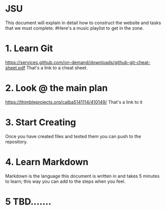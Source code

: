 # JSU
This document will explain in detail how to construct the website and tasks that we must complete.
#Here's a music playlist to get in the zone.

# 1. Learn Git
https://services.github.com/on-demand/downloads/github-git-cheat-sheet.pdf
That's a link to a cheat sheet.

# 2. Look @ the main plan
https://thimbleprojects.org/calba5141114/410149/
That's a link to it

# 3. Start Creating
Once you have created files and tested them you can push to the repository.

# 4. Learn Markdown
Markdown is the language this document is written in and takes 5 minutes to learn; this way you can add to the steps when you feel.
# 5 TBD.......